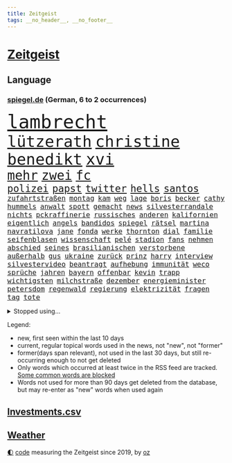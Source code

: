 ```yaml
---
title: Zeitgeist
tags: __no_header__, __no_footer__
---
```


# [Zeitgeist](https://oliz.io/zeitgeist/)

## Language

<h3><a href="https://www.spiegel.de" target="_blank">spiegel.de</a> (German, 6 to 2 occurrences)</h3>
<p style="font-family:monospace">
<span style="font-size:32pt"><a href="news_links.html#lambrecht" class="current">lambrecht</a></span>
<br>
<span style="font-size:27pt"><a href="news_links.html#lützerath" class="current">lützerath</a></span>
<span style="font-size:27pt"><a href="news_links.html#christine" class="current">christine</a></span>
<span style="font-size:27pt"><a href="news_links.html#benedikt" class="current">benedikt</a></span>
<span style="font-size:27pt"><a href="news_links.html#xvi" class="current">xvi</a></span>
<br>
<span style="font-size:22pt"><a href="news_links.html#mehr" class="current">mehr</a></span>
<span style="font-size:22pt"><a href="news_links.html#zwei" class="current">zwei</a></span>
<span style="font-size:22pt"><a href="news_links.html#fc" class="current">fc</a></span>
<br>
<span style="font-size:17pt"><a href="news_links.html#polizei" class="current">polizei</a></span>
<span style="font-size:17pt"><a href="news_links.html#papst" class="current">papst</a></span>
<span style="font-size:17pt"><a href="news_links.html#twitter" class="current">twitter</a></span>
<span style="font-size:17pt"><a href="news_links.html#hells" class="current">hells</a></span>
<span style="font-size:17pt"><a href="news_links.html#santos" class="new">santos</a></span>
<br>
<span style="font-size:12pt"><a href="news_links.html#zufahrtstraßen" class="new">zufahrtstraßen</a></span>
<span style="font-size:12pt"><a href="news_links.html#montag" class="current">montag</a></span>
<span style="font-size:12pt"><a href="news_links.html#kam" class="current">kam</a></span>
<span style="font-size:12pt"><a href="news_links.html#weg" class="current">weg</a></span>
<span style="font-size:12pt"><a href="news_links.html#lage" class="current">lage</a></span>
<span style="font-size:12pt"><a href="news_links.html#boris" class="current">boris</a></span>
<span style="font-size:12pt"><a href="news_links.html#becker" class="current">becker</a></span>
<span style="font-size:12pt"><a href="news_links.html#cathy" class="current">cathy</a></span>
<span style="font-size:12pt"><a href="news_links.html#hummels" class="current">hummels</a></span>
<span style="font-size:12pt"><a href="news_links.html#anwalt" class="current">anwalt</a></span>
<span style="font-size:12pt"><a href="news_links.html#spott" class="current">spott</a></span>
<span style="font-size:12pt"><a href="news_links.html#gemacht" class="current">gemacht</a></span>
<span style="font-size:12pt"><a href="news_links.html#news" class="current">news</a></span>
<span style="font-size:12pt"><a href="news_links.html#silvesterrandale" class="new">silvesterrandale</a></span>
<span style="font-size:12pt"><a href="news_links.html#nichts" class="current">nichts</a></span>
<span style="font-size:12pt"><a href="news_links.html#pckraffinerie" class="new">pckraffinerie</a></span>
<span style="font-size:12pt"><a href="news_links.html#russisches" class="current">russisches</a></span>
<span style="font-size:12pt"><a href="news_links.html#anderen" class="current">anderen</a></span>
<span style="font-size:12pt"><a href="news_links.html#kalifornien" class="current">kalifornien</a></span>
<span style="font-size:12pt"><a href="news_links.html#eigentlich" class="current">eigentlich</a></span>
<span style="font-size:12pt"><a href="news_links.html#angels" class="current">angels</a></span>
<span style="font-size:12pt"><a href="news_links.html#bandidos" class="new">bandidos</a></span>
<span style="font-size:12pt"><a href="news_links.html#spiegel" class="current">spiegel</a></span>
<span style="font-size:12pt"><a href="news_links.html#rätsel" class="current">rätsel</a></span>
<span style="font-size:12pt"><a href="news_links.html#martina" class="current">martina</a></span>
<span style="font-size:12pt"><a href="news_links.html#navratilova" class="new">navratilova</a></span>
<span style="font-size:12pt"><a href="news_links.html#jane" class="current">jane</a></span>
<span style="font-size:12pt"><a href="news_links.html#fonda" class="current">fonda</a></span>
<span style="font-size:12pt"><a href="news_links.html#werke" class="current">werke</a></span>
<span style="font-size:12pt"><a href="news_links.html#thornton" class="new">thornton</a></span>
<span style="font-size:12pt"><a href="news_links.html#dial" class="new">dial</a></span>
<span style="font-size:12pt"><a href="news_links.html#familie" class="current">familie</a></span>
<span style="font-size:12pt"><a href="news_links.html#seifenblasen" class="current">seifenblasen</a></span>
<span style="font-size:12pt"><a href="news_links.html#wissenschaft" class="current">wissenschaft</a></span>
<span style="font-size:12pt"><a href="news_links.html#pelé" class="current">pelé</a></span>
<span style="font-size:12pt"><a href="news_links.html#stadion" class="current">stadion</a></span>
<span style="font-size:12pt"><a href="news_links.html#fans" class="current">fans</a></span>
<span style="font-size:12pt"><a href="news_links.html#nehmen" class="current">nehmen</a></span>
<span style="font-size:12pt"><a href="news_links.html#abschied" class="current">abschied</a></span>
<span style="font-size:12pt"><a href="news_links.html#seines" class="current">seines</a></span>
<span style="font-size:12pt"><a href="news_links.html#brasilianischen" class="current">brasilianischen</a></span>
<span style="font-size:12pt"><a href="news_links.html#verstorbene" class="current">verstorbene</a></span>
<span style="font-size:12pt"><a href="news_links.html#außerhalb" class="current">außerhalb</a></span>
<span style="font-size:12pt"><a href="news_links.html#gus" class="new">gus</a></span>
<span style="font-size:12pt"><a href="news_links.html#ukraine" class="current">ukraine</a></span>
<span style="font-size:12pt"><a href="news_links.html#zurück" class="current">zurück</a></span>
<span style="font-size:12pt"><a href="news_links.html#prinz" class="current">prinz</a></span>
<span style="font-size:12pt"><a href="news_links.html#harry" class="current">harry</a></span>
<span style="font-size:12pt"><a href="news_links.html#interview" class="current">interview</a></span>
<span style="font-size:12pt"><a href="news_links.html#silvestervideo" class="new">silvestervideo</a></span>
<span style="font-size:12pt"><a href="news_links.html#beantragt" class="current">beantragt</a></span>
<span style="font-size:12pt"><a href="news_links.html#aufhebung" class="new">aufhebung</a></span>
<span style="font-size:12pt"><a href="news_links.html#immunität" class="current">immunität</a></span>
<span style="font-size:12pt"><a href="news_links.html#weco" class="new">weco</a></span>
<span style="font-size:12pt"><a href="news_links.html#sprüche" class="new">sprüche</a></span>
<span style="font-size:12pt"><a href="news_links.html#jahren" class="current">jahren</a></span>
<span style="font-size:12pt"><a href="news_links.html#bayern" class="current">bayern</a></span>
<span style="font-size:12pt"><a href="news_links.html#offenbar" class="current">offenbar</a></span>
<span style="font-size:12pt"><a href="news_links.html#kevin" class="current">kevin</a></span>
<span style="font-size:12pt"><a href="news_links.html#trapp" class="new">trapp</a></span>
<span style="font-size:12pt"><a href="news_links.html#wichtigsten" class="current">wichtigsten</a></span>
<span style="font-size:12pt"><a href="news_links.html#milchstraße" class="new">milchstraße</a></span>
<span style="font-size:12pt"><a href="news_links.html#dezember" class="current">dezember</a></span>
<span style="font-size:12pt"><a href="news_links.html#energieminister" class="current">energieminister</a></span>
<span style="font-size:12pt"><a href="news_links.html#petersdom" class="new">petersdom</a></span>
<span style="font-size:12pt"><a href="news_links.html#regenwald" class="current">regenwald</a></span>
<span style="font-size:12pt"><a href="news_links.html#regierung" class="current">regierung</a></span>
<span style="font-size:12pt"><a href="news_links.html#elektrizität" class="new">elektrizität</a></span>
<span style="font-size:12pt"><a href="news_links.html#fragen" class="current">fragen</a></span>
<span style="font-size:12pt"><a href="news_links.html#tag" class="current">tag</a></span>
<span style="font-size:12pt"><a href="news_links.html#tote" class="current">tote</a></span>
</p>
<details>
<summary>Stopped using...</summary>
<p class="former" style="font-size:12pt">
bemüht(802) beschließt(802) ehemann(802) gefährliche(802) gäste(802) stimmt(802) verfolgen(802) eindruck(801) tatverdächtige(801) aufregung(800) entdeckten(800) flugzeuge(800) geboten(800) john(800) lebenslanger(800) teams(800) usaußenminister(800) kritisch(799) reichen(799) schatten(799) wolfsburg(799) jemand(798) julia(798) leipziger(798) verhängte(798) österreichischen(798) berufung(797) bestreitet(797) brief(797) brutale(797) brücke(797) daraufhin(797) freundin(797) lehrer(797) passieren(797) schlimmer(797) außenminister(796) fließt(796) kollaps(796) radsport(796) rechtsextremismus(796) schaltet(796) spanier(796) verlust(796) vermuten(796) west(796) bloß(795) erstaunlich(795) landesregierung(795) menschenrechte(795) messer(795) rand(795) remis(795) rheinlandpfalz(795) spdpolitiker(795) träumen(795) einzelnen(794) europäer(794) heimlich(794) meldete(794) online(794) sichern(794) verlief(794) aufgehoben(793) entdeckte(793) riesige(793) rät(793) smith(793) stoßen(793) unterzeichnet(793) verweigern(793) hölle(792) lockdown(792) meint(792) red(792) reichte(792) restaurants(792) solidarität(792) steigender(792) vertrauen(792) wechseln(792) wären(792) anschließend(791) bremer(791) dietmar(791) minute(791) stürmer(791) zeichnet(791) august(790) ausnahmen(790) diesel(790) hintergründe(790) konzept(790) steuern(790) unbekannten(790) verpassen(790) üben(790) abstimmen(789) kanzleramt(789) opfern(789) priester(789) sports(789) still(789) trennung(789) 27(788) absage(788) bull(788) einziehen(788) premiere(788) schwester(788) streng(788) zusammenhang(788) schwierigkeiten(787) amnesty(786) e(786) finanzieren(786) sache(786) super(786) untersuchen(786) zivilisten(786) einsetzen(785) reagierten(785) angenommen(784) debakel(784) lernt(784) pflanzen(784) studien(784) enge(783) impfkampagne(783) see(783) trainiert(783) verein(783) überholt(783) alarmiert(782) einnahmen(782) geschäftsführer(782) song(782) halb(781) hielten(781) sehnsucht(781) tragödie(781) vorstellen(781) gang(780) auftreten(778) nachgewiesen(778) signalisiert(778) status(778) überleben(778) gefangene(777) kooperation(777) porsche(777) unterschied(777) bob(776) 1000(775) analysiert(775) impfen(775) weckt(775) wem(775) amerikas(774) gefälschte(774) ordnung(774) spenden(772) menschenrechtsverletzungen(771) wandel(770) katholischen(769) freiwillig(768) singapur(768) wachsen(768) fehlende(767) insolvenz(767) ministerien(767) gastronomie(766) popstar(766) wirbel(766) entscheidet(765) hafen(765) retter(765) telegram(765) whatsapp(765) einig(764) stürzen(764) ämter(764) enorme(763) kindheit(763) zeigten(763) atomkraft(761) gewarnt(760) 2010(759) angeboten(758) vorläufig(757) afrikas(755) wiedergewählt(754) annäherung(752) entspannt(745) sammeln(742) blinken(737) ungewöhnlichen(735) last(734) politischer(727) billiger(723) zustimmen(687) iv(686) geheimen(679) anfeindungen(666) verlusten(661) carlos(654) rein(654) finanziellen(653) unterschiedliche(620) ermittlungsverfahren(618) mitverantwortlich(616) rechnung(602) interessen(600) fußballnationalmannschaft(586) afghanischen(584) japanischen(581) fossile(566) notenbank(561) drohende(556) argument(548) darstellung(548) anführer(542) adac(541) wenigsten(540) hollywoodstar(534) zwingen(526) europol(524) erhebung(523) white(523) cup(519) erobert(518) vierter(518) australischen(517) kollision(501) zerstörten(498) jinping(496) japans(495) siebzigerjahren(494) 20000(493) ukrainischer(490) analysten(488) nachspielzeit(488) sechste(486) binden(485) niklas(483) erhofft(480) achtzigerjahren(479) löscht(470) vorhang(470) gewohnt(469) böse(465) verbündeten(462) 2025(457) staatspräsident(457) erreichte(455) 12000(451) manuela(449) geladen(446) radikalen(445) protestierten(443) übertragung(443) bekräftigt(442) demo(436) bedrängnis(435) ruhestand(434) unterhaus(434) bettina(432) ferrari(431) kurzer(431) beider(429) jährlich(429) erwärmung(428) gestiegenen(427) station(426) 200000(421) suizid(421) taiwans(421) shanghai(420) plastikmüll(418) 41(416) exkanzler(415) gewachsen(415) rosa(414) rhein(412) größtem(411) kardashian(408) wirksam(408) hals(403) eindringlichen(399) matteo(399) michel(396) dunkeln(391) technischer(389) decken(384) johnsons(384) arbeitswelt(383) einfacher(383) eier(382) promis(382) lebenslang(380) wirtschaftlich(379) taucht(378) amtsinhaber(377) schande(376) kompromiss(374) oskar(374) seltene(374) aussetzen(373) fdpminister(368) riskiert(367) emotional(366) borrell(362) chris(362) omikronvariante(361) frühe(359) aufgestellt(357) preissteigerungen(356) leitete(355) beamter(354) einfaches(352) hochzeit(352) kanzlers(352) viren(351) oscar(350) rennstall(348) vorbereiten(345) genehmigt(343) audi(342) untergang(342) versteigerung(342) widersprechen(342) zusammenhalt(342) preiserhöhung(341) 2500(337) zweites(337) dreyer(335) erweitern(334) lebensmittelpreise(334) expremier(333) website(329) protestierenden(328) verweist(324) wagt(324) wiederum(322) krankheiten(319) operation(319) report(317) journalismus(316) überzeugung(315) m(314) pass(314) bestand(313) experiment(313) lawrow(312) dortmunder(309) seoul(309) zurecht(308) great(305) kusel(303) usbundesstaaten(303) 40000(302) geschwächt(301) herum(299) statements(299) radprofi(298) verarbeitet(297) verübt(297) jacht(295) samt(295) mohammed(293) entscheidende(292) klares(291) pornos(291) flughafens(290) zurückgewiesen(290) ukrainisches(289) air(288) fortsetzen(288) verbrauchern(282) mangelhaft(279) riskant(279) 2035(277) ölpreis(277) instrumentalisiert(276) h(275) ausweiten(274) duo(274) saporischschja(273) ausbremsen(272) vereinbaren(272) esch(271) 35jähriger(267) goldene(267) moldau(267) prinzip(267) bombardierung(266) spritpreise(266) gemeint(264) modern(264) abgeschoben(262) jones(260) andrej(259) flossen(259) freundinnen(259) 55(258) tankrabatt(258) braunschweig(256) getreideexporte(256) suchten(256) zentralrat(256) verfolgung(254) ebnet(251) tankrabatts(251) downsyndrom(249) schiedsgericht(249) bezeichnen(248) energiekonzerne(248) dir(247) arbeitslosigkeit(246) euroraum(245) heike(242) ideologie(242) spritzen(239) österreichischer(238) diplomat(237) großmutter(237) pelosi(237) warteten(237) abgetrieben(232) empfinden(232) nordrheinwestfälischen(232) ausbeutung(231) steuersenkung(231) präsidentschaftswahlen(228) fahrräder(227) guardiola(226) islamist(226) pep(226) umstände(226) schlamm(225) szenario(224) verärgert(223) mysteriösen(219) händeringend(216) trocken(216) umbringen(214) herausgekommen(211) ermöglicht(210) momentan(210) ungarische(210) weltverband(210) exuspräsident(209) auszugleichen(207) empfindet(207) anfällig(206) bist(206) diskriminiert(206) dänischen(203) emma(203) f(203) grünenpolitikerin(203) kaiserslautern(203) brandenburgischen(202) einflussnahme(202) zunahme(202) versinkt(201) herrscher(200) lidl(197) mitarbeitende(197) lebensgefährtin(196) verkörperte(196) anerkennen(195) ulrich(194) kovač(193) niko(193) aufzeichnung(192) qualifizierte(192) gündoğan(191) erhöhtes(190) oberkörper(190) eingeholt(189) islamistische(189) jugendlicher(189) teamchef(189) ausgewechselt(188) jungs(188) kandidiert(188) spacey(187) xinjiang(187) einzigen(186) fotografierten(186) künstlichen(186) dokument(185) haushaltspolitik(185) kriegsgefangene(185) edeka(183) eurozone(182) zwillinge(182) erdrutsche(181) identifizieren(181) internationales(180) beinen(179) millionenstrafe(179) nationale(179) mittäter(178) vorstellung(178) plakate(177) ruhig(177) übergewinnsteuer(177) alzheimer(176) begeht(176) möbel(176) dfbteam(174) mob(174) älter(174) polizeibeamte(173) regenbogenfahne(173) geprüft(172) nahrung(172) partnerin(172) rudert(172) unentschieden(172) versionen(172) dokumentation(171) gibraltar(171) gleichberechtigung(171) golfstaat(171) dfbauswahl(169) schiffen(168) bundeskartellamt(167) cyberattacke(166) demenz(166) großaufgebot(166) eigenheim(165) einleiten(165) quelle(165) ankurbeln(164) zinserhöhungen(164) bemerkenswert(163) hof(163) kohlemeiler(163) verdeckt(163) weiterlaufen(163) barrikaden(162) soloalbum(162) kilo(161) ungerecht(161) ataman(160) davis(160) ferda(160) grundlage(160) saale(160) verteilen(160) behaupten(159) kämpferisch(159) us(159) banner(156) gefechten(156) kollidiert(156) bemängelt(155) jubeln(154) oberstes(154) übertreffen(154) erhöhungen(153) fälschung(152) solches(152) são(152) verträge(152) wundersame(152) alleinstehende(150) energiesektor(150) prostituierten(150) winterwm(150) musikerin(148) naiv(147) antony(144) glücklichen(144) socialmediaplattform(144) eingestürzt(143) äußerst(143) arbeitskräfte(142) energiefirmen(142) hartz(142) dankbar(141) kürzungen(141) unabhängigkeitsreferendum(141) disziplinarverfahren(140) erzürnt(140) heizungen(140) tarifvertrag(140) gabrielle(139) waffensysteme(139) zivile(139) angespannt(138) üppige(138) schriftzug(137) spruch(137) überlastet(136) glänzte(135) strikte(135) fallzahlen(134) gießen(134) leitzins(134) nordsyrien(134) permanent(134) schlesinger(134) umsetzbar(134) badenbaden(132) fronten(132) jetzigen(132) notbremsung(132) wegducken(132) durchzusetzen(131) flüsse(131) pathos(131) schied(131) studentin(131) kriegswirtschaft(130) notruf(130) widmet(130) abläufe(129) elton(129) spektakulärer(129) diamanten(128) einfrieren(128) rumäniens(128) solaranlagen(128) virginia(128) 70jährige(127) bürgergelds(127) fußballspieler(126) just(126) fahrlässig(125) gemüter(125) lebenden(125) evakuieren(124) nachsehen(124) trockener(124) überwiegend(124) anhaltenden(123) klassen(123) klimabilanz(123) ortschaft(123) raten(123) tücken(123) andauernden(122) geistlichen(122) sigmar(122) viking(122) arktis(121) begrenzen(121) flow(121) knackt(121) magie(121) marvin(121) schach(121) schwiegersohn(121) oleksij(120) parteikollegin(120) preisentwicklung(120) e10(119) käfig(119) weiterem(119) bewährungsstrafen(118) oktoberfest(118) schilder(118) ausgetauscht(117) traumtor(117) überlegen(117) harsche(116) bezahlte(114) disco(114) prägt(114) reaktor(114) töne(114) wärmsten(114) intensiver(113) maralago(113) sicherheitslücken(112) vollendet(112) überlagert(112) dnjepr(111) kreise(111) vermutungen(111) angepassten(110) ernstfall(110) ironman(110) nämlich(110) eben(108) resultat(108) v(108) bemerkung(107) niedriger(107) taiwaner(107) zurechtkommen(107) bezirken(106) französin(106) maryam(106) schmuck(106) 440(105) glaubwürdigkeit(105) koffern(105) autobiografie(104) telekom(104) erreichten(103) minimalziel(103) reifen(103) road(103) stirn(103) trauma(103) kappen(102) künstlich(102) nationalhymne(102) aktiven(101) zerlegt(101) überreste(100) exmanager(99) mogadischu(99) sicherung(99) somalias(99) somalische(99) spritztour(98) leeds(97) ortstermin(97) stemmt(97) bizarre(96) krankenwagen(96) moralische(96) roberts(96) vergangenes(96) durchaus(95) schwesig(95) tuch(95) voice(95) abwasser(94) pfiffen(94) tvcomeback(94) ausgestattet(93) differenzen(93) lehrermangel(93) umweltfreundlich(93) austragen(92) forcieren(92) fortschritt(92) historisches(92) erbittert(91) lebensmittelhändler(91) staatsangehörigkeit(91) unbeantwortet(91) 85jährige(90) autovermietung(90) berührt(90) notfallmaßnahmen(90) ungewohnt(90) verschleierung(90) blumen(89) geretteten(89) informierte(89) prägende(89) rügt(89) vertrieb(89) wohngeld(89) achtelfinaleinzug(88) alarmzeichen(88) heile(88) pandemiemodus(88) 38jähriger(87) raf(87) stromsparen(87) begrenzte(86) denis(86) fame(86) geburtsort(86) isolationshaft(86) makejew(86) senioren(86) spendet(86) wmtrikot(86) beach(85) beliefern(85) cocacola(85) loszuwerden(85) salihamidžić(85) ölverkäufe(85) 42jährige(84) bürokratischen(84) digitalminister(84) finanzkrise(84) lebenslangen(84) ter(84) kochsalzlösung(83) onlineshopping(83) salvini(83) sechsjähriger(83) spencer(83) 57(82) buckingham(82) erschlichen(82) günstigeren(82) kinderpornografie(82) palace(82) sanftere(82) db(81) durchstehen(81) eingehalten(81) exzesse(81) harz(81) lkwfahrer(81) rängen(81) sperma(81) zusammentragen(81) allmählich(80) anstrengen(80) brisanten(80) energiepreiskrise(80) konvoi(80) kopfball(80) kurswechsel(80) public(80) viewing(80) faul(79) kruse(79) orangen(79) scuderia(79) aufruhr(78) außergewöhnliche(78) flussabwärts(78) genauen(78) passagier(78) protestcamp(78) abzug(77) commerzbank(77) eingebürgert(77) fanmeile(77) generaldebatte(77) kanzleretat(77) maxime(77) quadratkilometer(77) vorgedrungen(77) getränkehersteller(76) hymne(76) kratzt(76) quer(76) raffinerie(76) zerschlägt(76) favoritenrolle(75) verlost(75) ahnden(74) bereichert(74) deindustrialisierung(74) liebste(74) mecklenburgvorpommerns(74) morgengrauen(74) sondertribunal(74) sterbehilfe(74) stift(74) führungsfigur(73) knoten(73) nackte(73) raketenangriffe(73) tunesien(73) abgeschnittene(72) co₂ausstoß(72) erweist(72) erwerbslose(72) gebeutelten(72) polizeianwärterin(72) sozialreform(72) vergnügen(72) zdfmoderator(72) einschränken(71) kran(71) lotet(71) pentagon(71) verladen(71) hochburg(70) verzeichnen(70) zweifachen(70) anführers(69) freihandel(69) gebrochenen(69) höhepunkten(69) knöchel(69) mikroplastik(69) schöne(69) beschleunigung(68) euratspräsident(68) pr(68) quoten(68) student(68) 2700(67) beobachtungen(67) danny(67) ethikrat(67) freiem(67) snowden(67) eindämmung(66) freundschaft(66) gruppensieg(66) lebewesen(66) misserfolg(66) spdmann(66) weihnachtsgeschäft(66) hapert(65) polizeigewahrsam(65) reef(65) uneingeschränkt(65) angepeilte(64) doppelpass(64) krywyj(64) louise(64) menschenrechten(64) monica(64) nachlass(64) raumfahrtbehörde(64) rih(64) zulässig(64) bahnmitarbeiter(63) bahnstrecke(63) forscherinnen(63) nasamission(63) sozialistischen(63) testflug(63) belege(62) durchschaubar(62) spuckt(62) südliche(62) versöhnen(62) wahlpannen(62) bemerkte(61) moderieren(61) nukleararsenal(61) rätselraten(61) stimmungsmache(61) trainingsprogramm(61) wendler(61) hugh(60) kanye(60) verdirbt(60) intellektuellen(59) kreuzfahrt(59) schmeckt(59) umgebaut(59) anforderungen(58) bundestagsabgeordnete(58) ehrliche(58) kofferchaos(58) machtlos(58) marcandré(58) stegen(58) ye(58) füllkrug(57) rasanter(57) smog(57) unfallort(57) lehrkräftemangel(56) durchsetzung(55) essener(55) mietpreise(55) mitspielen(55) niclas(55) paläontologen(55) rechtsextrem(55) unternommen(55) csupolitikerin(54) greifbar(54) mittelalter(54) parlamentariern(54) sichtbaren(54) abgebaggert(53) ausgeführt(53) beitragen(53) haushaltsplan(53) herbstwetter(53) indonesischen(53) ironmanwm(53) knackte(53) schlüsselspieler(53) telefonieren(53) apotheke(52) beerdigt(52) ikea(52) radsports(52) rechtsradikalen(52) sixt(52) wohlauf(52) betreuen(51) brockes(51) entfernung(51) erwachen(51) gefängnisstrafen(51) gereicht(51) krugernationalpark(51) rennserie(51) tausendfach(51) weicht(51) wiesnbesuch(51) aufteilung(50) druschbapipeline(50) judenfeindliche(50) mittelstürmer(50) silberbach(50) tierfotos(50) ubahnstation(50) verspielten(50) wildlife(50) brutaler(49) christiane(49) costa(49) gasimporte(49) laster(49) litten(49) raumschiff(49) süle(49) unomenschenrechtsrat(49) benotet(48) einfachere(48) jemanden(48) madeleine(48) mccann(48) sexualstraftaten(48) teuerungsrate(48) verlagert(48) opferzahlen(47) reis(47) rückenwind(47) aufwand(46) bezogen(46) tierparks(46) beratung(45) heimgesucht(45) titelfavorit(45) verschlüsselt(45) america(44) neigt(44) wehrten(44) galeria(43) hose(43) karstadt(43) kaufhof(43) laptops(43) reunion(43) tierpfleger(43) unterlaufen(43) urteile(43) weihnachtsmarkt(43) wirtschaftspolitik(43) attraktiv(42) kerzen(42) polizistenmord(42) söldner(42) teheraner(42) verkehrskontrolle(42) verließ(42) boateng(41) erschreckend(41) flutlicht(41) gewehrt(41) jérôme(41) luftangriffe(41) order(41) rica(41) cduvorsitzenden(40) doping(40) heulen(40) maxim(40) protests(40) weiterkommen(40) beamtenstatus(39) datenschutzbehörde(39) kiste(39) ricas(39) stromfresser(39) anpfiff(38) schossen(38) abgelichtet(37) horrorfilm(37) sicherstellen(37) widersprüche(37) zulassen(37) bahnt(36) besänftigen(36) exfinanzminister(36) fiesta(36) forciert(36) gwyneth(36) spurlos(36) wahrt(36) bq11(35) elektrowende(35) erreichbar(35) kindesmissbrauchs(35) kleinkindern(35) modehaus(35) naht(35) steuert(35) stimmenfang(35) tansania(35) kalkül(34) offizieller(34) unterstützern(34) wmtor(34) dickem(33) grenzüberschreitende(33) unumstritten(33) aufwendig(32) besiegelt(32) kreativität(32) stur(32) terrorangriff(32) großhandelspreise(31) hexen(31) revolutioniert(31) tübingen(31) friends(30) friendsstar(30) inhalt(30) römischen(30) antisemitischen(29) faesers(29) konsumklima(29) kritisierten(29) spezialeinheiten(29) tiangong(29) usrepräsentantenhaus(29) lgbtpropaganda(28) offensivfußball(28) quarantänevorschriften(28) schlingen(28) thriller(28) übergang(28) überragt(28) figuren(27) lagert(27) niedersächsische(27) siegtor(27) unesco(27) ware(27) begegnet(26) herrmann(26) terroranschläge(26) verbesserte(26) wmstart(26) erdnähe(25) forum(25) ig(25) metall(25) präventivhaft(25) südkoreanischen(25) unterschieden(25) verhandler(25) denkwürdigen(24) hüllte(24) kurieren(24) applezulieferers(23) insider(23) krebsart(23) reichsten(23) rückwirkend(23) stéphanie(23) vorsitzender(23) wmspielen(23) abtauchen(22) französisches(22) jackpot(22) eingestuft(21) entkommt(21) ilkay(21) insolvenzverfahren(21) migrationspolitik(21) milliardenüberschuss(21) siegtreffer(21) statistische(21) gegenmittel(20) hindern(20) siemens(20) terrorliste(20) traunstein(20) verzichteten(20) achtzigerjahre(19) einmalzahlung(19) kurzerhand(19) lobbyisten(19) sieges(19) technische(19) unterschriften(19) ausgestrahlt(18) feste(18) kunstmarkt(18) pflegt(18) shein(18) verdauen(18) autoritären(17) begrüßen(17) enttäuschenden(17) erfüllung(17) geheimer(17) konfliktregion(17) zusammenpasst(17) anpassungen(16) fußballverband(16) isolieren(16) passant(16) 56(15) angebliches(15) butter(15) extremsegler(15) rhum(15) roland(15) route(15) server(15) umstrukturierung(15) verkehrswende(15) ausgeht(14) dawson(14) dfbkader(14) doha(14) faq(14) gewöhnt(14) graben(14) lgbt(14) programmchef(14) republikanischen(14) schultekellinghaus(14) stabile(14) steuergeld(14) sturmgewehr(14) toppings(14) barrier(13) bestellungen(13) brillierte(13) dua(13) erkenntnis(13) handlungen(13) horrende(13) lipa(13) mobilfunk(13) spind(13) surfen(13) augeraliassime(12) félix(12) rückläufig(12) steigern(12) streifenwagen(12) yeboah(12) zeeb(12) australischer(11) emotionaler(11) ließe(11) militärpräsenz(11) prangt(11) singen(11) singende(11) sportgeschichte(11)
</p>
</details>
<p>Legend:
<ul>
<li><span class="new">new</span>, first seen within the last 10 days</li>
<li><span class="current">current</span>, regular topical words used in the news, not "new", not "former"</li>
<li><span class="former">former(days span relevant)</span>, not used in the last 30 days, but still re-occurring enough to not get deleted</li>
<li>Only words which occurred at least twice in the RSS feed are tracked. <a href="language/filters.py">Some common words are blocked</a></li>
<li>Words not used for more than 90 days get deleted from the database, but may re-enter as "new" words when used again</li>
</ul>
</p>

## [Investments](investments.html)[.csv](investments.csv)

## [Weather](weather.html)

<footer>
<a href="javascript:toggleTheme()" class="nav">🌓</a>
<a href="https://github.com/ooz/zeitgeist">code</a> measuring the Zeitgeist since 2019, by <a href="https://oliz.io">oz</a>
</footer>
